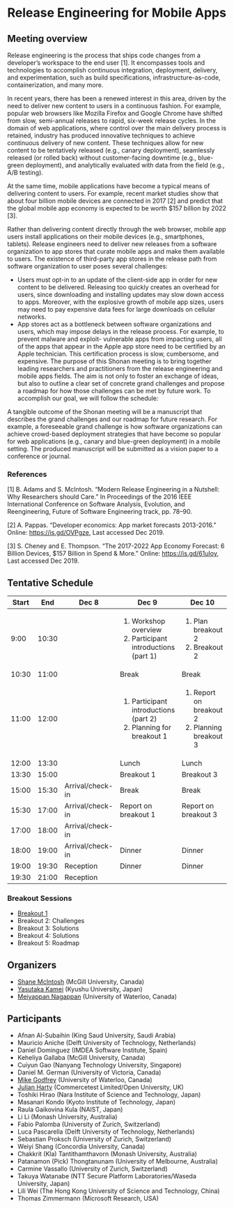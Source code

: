 # Release Engineering for Mobile Apps
## Meeting overview 
Release engineering is the process that ships code changes from a developer’s workspace to the end user [1]. It encompasses tools and technologies to accomplish continuous integration, deployment, delivery, and experimentation, such as build specifications, infrastructure-as-code, containerization, and many more.

In recent years, there has been a renewed interest in this area, driven by the need to deliver new content to users in a continuous fashion. For example, popular web browsers like Mozilla Firefox and Google Chrome have shifted from slow, semi-annual releases to rapid, six-week release cycles. In the domain of web applications, where control over the main delivery process is retained, industry has produced innovative techniques to achieve continuous delivery of new content. These techniques allow for new content to be tentatively released (e.g., canary deployment), seamlessly released (or rolled back) without customer-facing downtime (e.g., blue- green deployment), and analytically evaluated with data from the field (e.g., A/B testing).

At the same time, mobile applications have become a typical means of delivering content to users. For example, recent market studies show that about four billion mobile devices are connected in 2017 [2] and predict that the global mobile app economy is expected to be worth $157 billion by 2022 [3].

Rather than delivering content directly through the web browser, mobile app users install applications on their mobile devices (e.g., smartphones, tablets). Release engineers need to deliver new releases from a software organization to app stores that curate mobile apps and make them available to users. The existence of third-party app stores in the release path from software organization to user poses several challenges:

- Users must opt-in to an update of the client-side app in order for new content to be delivered. Releasing too quickly creates an overhead for users, since downloading and installing updates may slow down access to apps. Moreover, with the explosive growth of mobile app sizes, users may need to pay expensive data fees for large downloads on cellular networks.
- App stores act as a bottleneck between software organizations and users, which may impose delays in the release process. For example, to prevent malware and exploit- vulnerable apps from impacting users, all of the apps that appear in the Apple app store need to be certified by an Apple technician. This certification process is slow, cumbersome, and expensive.
The purpose of this Shonan meeting is to bring together leading researchers and practitioners from the release engineering and mobile apps fields. The aim is not only to foster an exchange of ideas, but also to outline a clear set of concrete grand challenges and propose a roadmap for how those challenges can be met by future work. To accomplish our goal, we will follow the schedule:

A tangible outcome of the Shonan meeting will be a manuscript that describes the grand challenges and our roadmap for future research. For example, a foreseeable grand challenge is how software organizations can achieve crowd-based deployment strategies that have become so popular for web applications (e.g., canary and blue-green deployment) in a mobile setting. The produced manuscript will be submitted as a vision paper to a conference or journal.

### References
[1] B. Adams and S. McIntosh. “Modern Release Engineering in a Nutshell: Why Researchers should Care.” In Proceedings of the 2016 IEEE International Conference on Software Analysis, Evolution, and Reengineering, Future of Software Engineering track, pp. 78–90.

[2] A. Pappas. “Developer economics: App market forecasts 2013-2016.” Online:  https://is.gd/OVPgze, Last accessed Dec 2019.

[3] S. Cheney and E. Thompson. “The 2017-2022 App Economy Forecast: 6 Billion Devices, $157 Billion in Spend & More.” Online: https://is.gd/61uIoy, Last accessed Dec 2019.

## Tentative Schedule

| Start | End   | Dec 8  | Dec 9  | Dec 10 | Dec 11 | Dec 12 |
| ----- | ----- | ------ | ------ | ------ | ------ | ------ |
| 9:00  | 10:30 | | <ol><li>Workshop overview</li><li>Participant introductions (part 1)</li></ol> | <ol><li>Plan breakout 2</li><li>Breakout 2</li></ol> | <ol><li>Plan breakout 4</li><li>Breakout 4</li></ol> | <ol><li>Plan breakout 5</li><li>Breakout 5</li></ul> |
| 10:30 | 11:00 | |  Break |  Break | Break | Break |
| 11:00 | 12:00 | | <ol><li>Participant introductions (part 2)</li><li>Planning for breakout 1</li></ol> | <ol><li>Report on breakout 2</li><li>Planning breakout 3</li></ol> | <ol><li>Report on breakout 4</li><li>Excursion details</li></ol> | <ol><li>Finalize roadmap</li><li>Firm up future plans</li><li>Meeting closing</li></ol> |
| 12:00 | 13:30 | | Lunch | Lunch | Lunch | Lunch |
| 13:30 | 15:00 | | Breakout 1 | Breakout 3 | Excursion | Departure |
| 15:00 | 15:30 | Arrival/check-in | Break | Break | Excursion | |
| 15:30 | 17:00 | Arrival/check-in | Report on breakout 1 | Report on breakout 3 | Excursion | |
| 17:00 | 18:00 | Arrival/check-in | | | Excursion | |
| 18:00 | 19:00 | Arrival/check-in | Dinner | Dinner | Dinner | |
| 19:00 | 19:30 | Reception | Dinner | Dinner | Dinner | |
| 19:30 | 21:00 | Reception | | | | |

### Breakout Sessions

* [Breakout 1](../master/1stbreakout/README.md)
* Breakout 2: Challenges
* Breakout 3: Solutions
* Breakout 4: Solutions
* Breakout 5: Roadmap

## Organizers
- [Shane McIntosh](http://rebels.ece.mcgill.ca/) (McGill University, Canada)
- [Yasutaka Kamei](https://posl.ait.kyushu-u.ac.jp/~kamei/) (Kyushu University, Japan)
- [Meiyappan Nagappan](https://cs.uwaterloo.ca/~m2nagapp/) (University of Waterloo, Canada)

## Participants
- Afnan Al-Subaihin (King Saud University, Saudi Arabia)
- Mauricio Aniche (Delft University of Technology, Netherlands)
- Daniel Dominguez (IMDEA Software Institute, Spain)
- Keheliya Gallaba (McGill University, Canada)
- Cuiyun Gao (Nanyang Technology University, Singapore)
- Daniel M. German (University of Victoria, Canada)
- [Mike Godfrey](https://plg.uwaterloo.ca/~migod) (University of Waterloo, Canada)
- [Julian Harty](https://github.com/julianharty) (Commercetest Limited/Open University, UK)
- Toshiki Hirao (Nara Institute of Science and Technology, Japan)
- Masanari Kondo (Kyoto Institute of Technology, Japan)
- Raula Gaikovina Kula (NAIST, Japan)
- Li Li (Monash University, Australia)
- Fabio Palomba (University of Zurich, Switzerland)
- Luca Pascarella (Delft University of Technology, Netherlands)
- Sebastian Proksch (University of Zurich, Switzerland)
- Weiyi Shang (Concordia University, Canada)
- Chakkrit (Kla) Tantithamthavorn (Monash University, Australia)
- Patanamon (Pick) Thongtanunam (University of Melbourne, Australia)
- Carmine Vassallo (University of Zurich, Switzerland)
- Takuya Watanabe (NTT Secure Platform Laboratories/Waseda University, Japan)
- Lili Wei (The Hong Kong University of Science and Technology, China)
- Thomas Zimmermann (Microsoft Research, USA)
